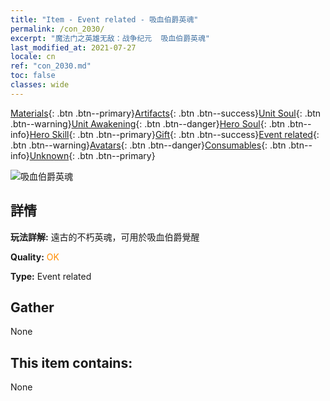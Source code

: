 ```yaml
---
title: "Item - Event related - 吸血伯爵英魂"
permalink: /con_2030/
excerpt: "魔法门之英雄无敌：战争纪元  吸血伯爵英魂"
last_modified_at: 2021-07-27
locale: cn
ref: "con_2030.md"
toc: false
classes: wide
---
```

 [Materials](/ItemsCN/){: .btn .btn--primary}[Artifacts](/ItemsCN/Artifacts/){: .btn .btn--success}[Unit Soul](/ItemsCN/UnitSoul/){: .btn .btn--warning}[Unit Awakening](/ItemsCN/UnitAwakening/){: .btn .btn--danger}[Hero Soul](/ItemsCN/HeroSoul/){: .btn .btn--info}[Hero Skill](/ItemsCN/HeroSkill/){: .btn .btn--primary}[Gift](/ItemsCN/Gift/){: .btn .btn--success}[Event related](/ItemsCN/Events/){: .btn .btn--warning}[Avatars](/ItemsCN/Avatars/){: .btn .btn--danger}[Consumables](/ItemsCN/Consumables/){: .btn .btn--info}[Unknown](/ItemsCN/Unknown/){: .btn .btn--primary}

 ![吸血伯爵英魂](/images/t/juexing_304.png)

## 詳情
 **玩法詳解:** 遠古的不朽英魂，可用於吸血伯爵覺醒

 **Quality:** <span style="color: #FF8C00">OK</span>

 **Type:** Event related

## Gather

  None

## This item contains:

  None

